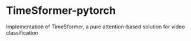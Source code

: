 # TimeSformer-pytorch
Implementation of TimeSformer, a pure attention-based solution for video classification
